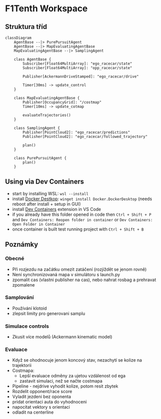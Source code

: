 # F1Tenth Workspace

## Struktura tříd

```mermaid
classDiagram
    AgentBase --|> PurePursuitAgent
    AgentBase --|> MapEvaluatingAgentBase
    MapEvaluatingAgentBase --|> SamplingAgent
    
    class AgentBase {
        Subscriber[Float64MultiArray]: "ego_racecar/state"
        Subscriber[Float64MultiArray]: "opp_racecar/state"
        
        Publisher[AckermannDriveStamped]: "ego_racecar/drive"

        Timer[30ms] -> update_control
    }

    class MapEvaluatingAgentBase {
        Publisher[OccupancyGrid]: "/costmap"
        Timer[10ms] -> update_cotmap

        evaluateTrajectories()
    }

    class SamplingAgent {
        Publisher[PointCloud2]: "ego_racecar/predictions"
        Publisher[PointCloud2]: "ego_racecar/followed_trajectory"

        plan()
    }

    class PurePursuitAgent {
        plan()
    }
```

## Using via Dev Containers
- start by installing WSL: `wsl --install`
- install [Docker Destkop](https://www.docker.com/products/docker-desktop/): `winget install Docker.DockerDesktop` (needs reboot after install + setup in GUI)
- install [Dev Containers](vscode:extension/ms-vscode-remote.remote-containers) extension in VS Code
- if you already have this folder opened in code then `Ctrl + Shift + P` and `Dev Containers: Reopen folder in container` or `Dev Containers: Open Folder in Container`
- once container is built test running project with `Ctrl + Shift + B`


## Poznámky
### Obecné
- Při rozjezdu na začátku omezit zatáčení (rozjíždět se jenom rovně)
- Není synchronizovaná mapa v simulátoru s launch.py
- zpomalit cas (vlastni publisher na cas), nebo nahrat rosbag a prehravat zpomalene

### Samplování
- Používání klotoid
- zlepsit limity pro generovani samplu

### Simulace controls
- Zkusit více modelů (Ackermann kinematic model)

### Evaluace
- Když se ohodnocuje jenom koncový stav, nezachytí se kolize na trajektorii
- Costmapa:
    - Lepší evaluace odměny za ujetou vzdálenost od ega
    - zastavit simulaci, než se načte costmapa
- Pipeline - nejdrive vyhodit kolize, potom resit zbytek
- Rozdelit opponent/race score
- Vyladit jezdeni bez oponenta
- pridat orientaci auta do vyhodnoceni
- napocitat vektory s orientaci
- odladit na centerline
